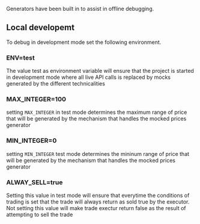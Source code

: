 Generators have been built in to assist in offline debugging.



## Local developemt
To debug in development mode set the following environment.

### ENV=test
The value test as environment variable will ensure that the project is started in development mode where all live API calls is
replaced by mocks generated by the different technicalities

### MAX_INTEGER=100
setting `MAX_INTEGER` in test mode determines the maximum range of price that will be generated by the mechanism that handles the mocked prices generator

### MIN_INTEGER=0
setting `MIN_INTEGER` test mode determines the mininum range of price that will be generated by the mechanism that handles the mocked prices generator

### ALWAY_SELL=true
Setting this value in test mode will ensure that everytime the conditions of trading is set that the trade will always return as sold true by the executor. Not setting this value will make trade exectur return false as the result of attempting to sell the trade


